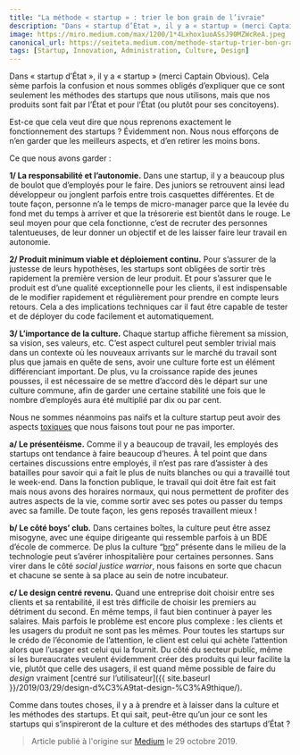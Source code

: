 ```yaml
---
title: "La méthode « startup » : trier le bon grain de l’ivraie"
description: "Dans « startup d’État », il y a « startup » (merci Captain Obvious). Cela sème parfois la confusion et nous sommes obligés d’expliquer que ce sont seulement les méthodes des startups que nous utilisons, mais que nos produits sont fait par l’État et pour l’État (ou plutôt pour ses concitoyens)."
image: https://miro.medium.com/max/1200/1*4Lxhox1uoASsJ90MZWcReA.jpeg
canonical_url: https://seiteta.medium.com/methode-startup-trier-bon-grain-ivraie-4069d3702488
tags: [Startup, Innovation, Administration, Culture, Design]
---
```


Dans « startup d’État », il y a « startup » (merci Captain Obvious). Cela sème parfois la confusion et nous sommes obligés d’expliquer que ce sont seulement les méthodes des startups que nous utilisons, mais que nos produits sont fait par l’État et pour l’État (ou plutôt pour ses concitoyens).

Est-ce que cela veut dire que nous reprenons exactement le fonctionnement des startups ? Évidemment non. Nous nous efforçons de n’en garder que les meilleurs aspects, et d’en retirer les moins bons.

Ce que nous avons garder :

**1/ La responsabilité et l’autonomie.** Dans une startup, il y a beaucoup plus de boulot que d’employés pour le faire. Des juniors se retrouvent ainsi lead développeur ou jonglent parfois entre trois casquettes différentes. Et de toute façon, personne n’a le temps de micro-manager parce que la levée du fond met du temps à arriver et que la trésorerie est bientôt dans le rouge. Le seul moyen pour que cela fonctionne, c’est de recruter des personnes talentueuses, de leur donner un objectif et de les laisser faire leur travail en autonomie.

**2/ Produit minimum viable et déploiement continu.** Pour s’assurer de la justesse de leurs hypothèses, les startups sont obligées de sortir très rapidement la première version de leur produit. Et pour s’assurer que le produit est d’une qualité exceptionnelle pour les clients, il est indispensable de le modifier rapidement et régulièrement pour prendre en compte leurs retours. Cela a des implications techniques car il faut être capable de tester et de déployer du code facilement et automatiquement.

**3/ L’importance de la culture.** Chaque startup affiche fièrement sa mission, sa vision, ses valeurs, etc. C’est aspect culturel peut sembler trivial mais dans un contexte où les nouveaux arrivants sur le marché du travail sont plus que jamais en quête de sens, avoir une culture forte est un élément différenciant important. De plus, vu la croissance rapide des jeunes pousses, il est nécessaire de se mettre d’accord dès le départ sur une culture commune, afin de garder une certaine stabilité une fois que le nombre d’employés aura été multiplié par dix ou par cent.

Nous ne sommes néanmoins pas naïfs et la culture startup peut avoir des aspects [toxiques](https://www.youtube.com/watch?v=13wwndvI1K4) que nous faisons tout pour ne pas importer.

**a/ Le présentéisme.** Comme il y a beaucoup de travail, les employés des startups ont tendance à faire beaucoup d’heures. À tel point que dans certaines discussions entre employés, il n’est pas rare d’assister à des batailles pour savoir qui a fait le plus de nuits blanches ou qui a travaillé tout le week-end. Dans la fonction publique, le travail qui doit être fait est fait mais nous avons des horaires normaux, qui nous permettent de profiter des autres aspects de la vie, comme sortir avec ses potes ou passer du temps avec sa famille. De toute façon, les gens reposés travaillent mieux !

**b/ Le côté boys’ club.** Dans certaines boîtes, la culture peut être assez misogyne, avec une équipe dirigeante qui ressemble parfois à un BDE d’école de commerce. De plus la culture “[bro](https://www.youtube.com/watch?v=OVoFzu-vH4o)” présente dans le milieu de la technologie peut s’avérer inhospitalière pour certaines personnes. Sans virer dans le côté *social justice warrior*, nous faisons en sorte que chacun et chacune se sente à sa place au sein de notre incubateur.

**c/ Le design centré revenu.** Quand une entreprise doit choisir entre ses clients et sa rentabilité, il est très difficile de choisir les premiers au détriment du second. En même temps, il faut bien continuer à payer les salaires. Mais parfois le problème est encore plus complexe : les clients et les usagers du produit ne sont pas les mêmes. Pour toutes les startups sur le crédo de l’économie de l’attention, le client est celui qui achète l’attention alors que l’usager est celui qui la fournit. Du côté du secteur public, même si les bureaucrates veulent évidemment créer des produits qui leur facilite la vie, plutôt que celle des usagers, il est quand même possible de faire du *design* vraiment [centré sur l’utilisateur]({{ site.baseurl }}/2019/03/29/design-d%C3%A9tat-design-%C3%A9thique/).

Comme dans toutes choses, il y a à prendre et à laisser dans la culture et les méthodes des startups. Et qui sait, peut-être qu’un jour ce sont les startups qui s’inspireront de la culture et des méthodes des startups d’État ?

> Article publié à l'origine sur [Medium](https://seiteta.medium.com/methode-startup-trier-bon-grain-ivraie-4069d3702488) le 29 octobre 2019.
